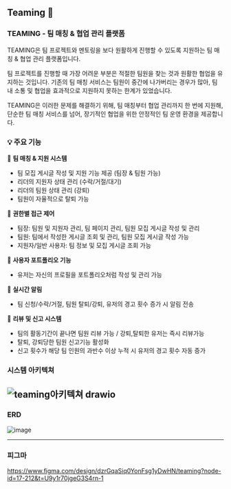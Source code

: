 ## Teaming 🐾
### TEAMING - 팀 매칭 & 협업 관리 플랫폼
TEAMING은 팀 프로젝트와 멘토링을 보다 원활하게 진행할 수 있도록 지원하는 팀 매칭 & 협업 관리 플랫폼입니다.

팀 프로젝트를 진행할 때 가장 어려운 부분은 적절한 팀원을 찾는 것과 원활한 협업을 유지하는 것입니다.
기존의 팀 매칭 서비스는 팀원이 중간에 나가버리는 경우가 많아, 팀 내 소통 및 협업을 효과적으로 지원하지 못하는 한계가 있었습니다.

TEAMING은 이러한 문제를 해결하기 위해, 팀 매칭부터 협업 관리까지 한 번에 지원해, 단순한 팀 매칭 서비스를 넘어, 장기적인 협업을 위한 안정적인 팀 운영 환경을 제공합니다.

### 💡 주요 기능

🔹 **팀 매칭 & 지원 시스템**
- 팀 모집 게시글 작성 및 지원 기능 제공 (팀장 & 팀원 가능)
- 리더의 지원자 상태 관리 (수락/거절/대기)
- 리더의 팀원 상태 관리 (강퇴)
- 팀원이 자율적으로 탈퇴 가능
  
🔹 **권한별 접근 제어**
- 팀장: 팀원 및 지원자 관리, 팀 페이지 관리, 팀원 모집 게시글 작성 및 관리
- 팀원: 팀에서 작성한 게시글 조회 및 관리, 팀원 모집 게시글 작성 가능
- 지원자/일반 사용자: 팀 정보 및 모집 게시글 조회 가능
  
🔹 **사용자 포트폴리오 기능**
- 유저는 자신의 프로필을 포트폴리오처럼 작성 및 관리 가능
  
🔹 **실시간 알림**
- 팀 신청/수락/거절, 팀원 탈퇴/강퇴, 유저의 경고 횟수 증가 시 알림 전송
  
🔹 **리뷰 및 신고 시스템**
- 팀의 활동기간이 끝나면 팀원 리뷰 가능 / 강퇴,탈퇴한 유저는 즉시 리뷰가능
- 탈퇴, 강퇴당한 팀원 신고기능 활성화
- 신고 횟수가 해당 팀 인원의 과반수 이상 누적 시 유저의 경고 횟수 자동 증가


### 시스템 아키텍쳐
![teaming아키텍쳐 drawio](https://github.com/user-attachments/assets/320bd474-61e7-4f12-8cae-57cbfa01a396)
---

### ERD
![image](https://github.com/user-attachments/assets/67f16725-c236-451a-abcb-d041e0177bd2)

---

### 피그마
https://www.figma.com/design/dzrGqaSiq0YonFsg1yDwHN/teaming?node-id=17-212&t=U9y1r70jgeG3S4rn-1
